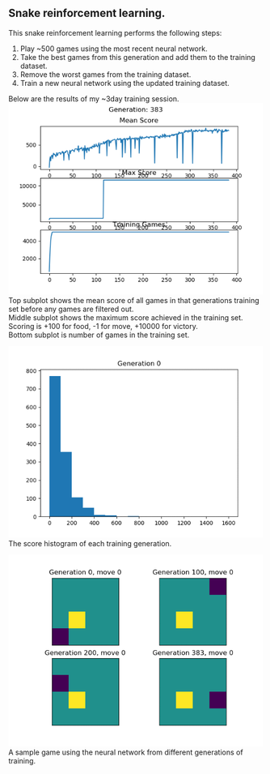 ## Snake reinforcement learning.
This snake reinforcement learning performs the following steps:
1. Play ~500 games using the most recent neural network.
2. Take the best games from this generation and add them to the training dataset.
3. Remove the worst games from the training dataset.
4. Train a new neural network using the updated training dataset.


Below are the results of my ~3day training session.  
![](sept-6-training.png)
Top subplot shows the mean score of all games in that generations training set before any games are filtered out.  
Middle subplot shows the maximum score achieved in the training set. Scoring is +100 for food, -1 for move, +10000 for victory.  
Bottom subplot is number of games in the training set.  
  
![](hists/sept-6-2020_slow.gif)
The score histogram of each training generation.

![](compare/compareGif.gif)
A sample game using the neural network from different generations of training.